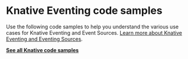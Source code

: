 # Knative Eventing code samples

Use the following code samples to help you understand the various use cases for
Knative Eventing and Event Sources.
[Learn more about Knative Eventing and Eventing Sources](../README.md).

[**See all Knative code samples**](../../samples/README.md)
